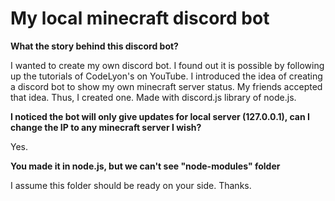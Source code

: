# My local minecraft discord bot

**What the story behind this discord bot?**

I wanted to create my own discord bot. I found out it is possible by following up the tutorials of CodeLyon's on YouTube.
I introduced the idea of creating a discord bot to show my own minecraft server status. My friends accepted that idea. Thus, I created one.
Made with discord.js library of node.js.

**I noticed the bot will only give updates for local server (127.0.0.1), can I change the IP to any minecraft server I wish?**

Yes.

**You made it in node.js, but we can't see "node-modules" folder**

I assume this folder should be ready on your side. Thanks.
